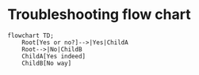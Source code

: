 # Troubleshooting flow chart
```mermaid
flowchart TD;
    Root[Yes or no?]-->|Yes|ChildA
    Root-->|No|ChildB
    ChildA[Yes indeed]
    ChildB[No way]
```